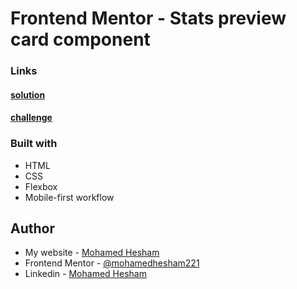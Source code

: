 # Frontend Mentor - Stats preview card component

### Links

#### [solution](https://stats-preview-card-main.netlify.app/)

#### [challenge](https://www.frontendmentor.io/challenges/stats-preview-card-component-8JqbgoU62/hub/stats-preview-card-component-m9r7sIiZw)

### Built with
- HTML
- CSS
- Flexbox
- Mobile-first workflow

## Author

- My website - [Mohamed Hesham](https://mohamed-hesham2021.netlify.app/)
- Frontend Mentor - [@mohamedhesham221](https://www.frontendmentor.io/profile/yourusername)
- Linkedin - [Mohamed Hesham](https://www.linkedin.com/in/mohamed-hesham-b7611618a/)
